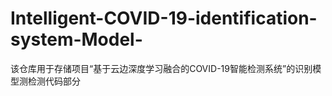 # Intelligent-COVID-19-identification-system-Model-
该仓库用于存储项目“基于云边深度学习融合的COVID-19智能检测系统”的识别模型测检测代码部分
